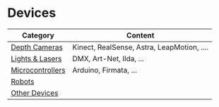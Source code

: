 # Devices

| Category | Content |
|---|---|
| [Depth Cameras](depthcameras.md) | Kinect, RealSense, Astra, LeapMotion, .... |
| [Lights & Lasers](lightsandlasers.md) | DMX, Art-Net, Ilda, ... |
| [Microcontrollers](microcontrollers.md) | Arduino, Firmata, ... |
| [Robots](robots.md) | |
| [Other Devices](other-devices.md) | |
